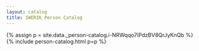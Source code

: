 ```yaml
---
layout: catalog
title: SWERIK Person Catalog
---
```

{% assign p = site.data._person-catalog.i-NRWqqo7iPdzBV8QrJyKnQb %}
{% include person-catalog.html p=p %}

